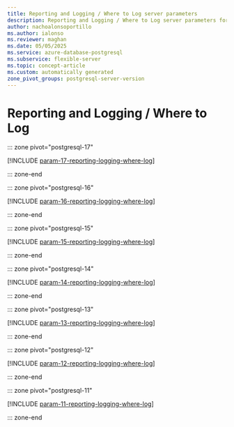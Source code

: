 ```yaml
---
title: Reporting and Logging / Where to Log server parameters
description: Reporting and Logging / Where to Log server parameters for Azure Database for PostgreSQL flexible server.
author: nachoalonsoportillo
ms.author: ialonso
ms.reviewer: maghan
ms.date: 05/05/2025
ms.service: azure-database-postgresql
ms.subservice: flexible-server
ms.topic: concept-article
ms.custom: automatically generated
zone_pivot_groups: postgresql-server-version
---
```

# Reporting and Logging / Where to Log


::: zone pivot="postgresql-17"

[!INCLUDE [param-17-reporting-logging-where-log](./includes/param-17-reporting-logging-where-log.md)]

::: zone-end


::: zone pivot="postgresql-16"

[!INCLUDE [param-16-reporting-logging-where-log](./includes/param-16-reporting-logging-where-log.md)]

::: zone-end


::: zone pivot="postgresql-15"

[!INCLUDE [param-15-reporting-logging-where-log](./includes/param-15-reporting-logging-where-log.md)]

::: zone-end


::: zone pivot="postgresql-14"

[!INCLUDE [param-14-reporting-logging-where-log](./includes/param-14-reporting-logging-where-log.md)]

::: zone-end


::: zone pivot="postgresql-13"

[!INCLUDE [param-13-reporting-logging-where-log](./includes/param-13-reporting-logging-where-log.md)]

::: zone-end


::: zone pivot="postgresql-12"

[!INCLUDE [param-12-reporting-logging-where-log](./includes/param-12-reporting-logging-where-log.md)]

::: zone-end


::: zone pivot="postgresql-11"

[!INCLUDE [param-11-reporting-logging-where-log](./includes/param-11-reporting-logging-where-log.md)]

::: zone-end


